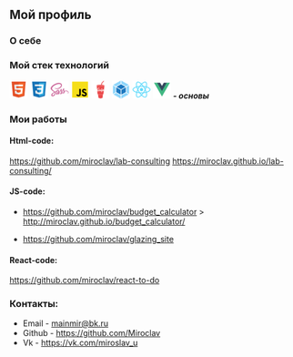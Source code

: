 ## Мой профиль
### О себе 


### Мой стек технологий
![](html.png)  ![](css.png)  ![](sass.png)  ![](js.png)    ![](gulp.png)  ![](webpack.png)
![](react.png) ![](vue.png) ___- основы___


### Мои работы 

#### Html-code:
  https://github.com/miroclav/lab-consulting
  https://miroclav.github.io/lab-consulting/

#### JS-code:
  
  *  https://github.com/miroclav/budget_calculator > 
     http://miroclav.github.io/budget_calculator/
    
  *  https://github.com/miroclav/glazing_site 
  
 

#### React-code:
  https://github.com/miroclav/react-to-do

### Контакты:

* Email - mainmir@bk.ru
* Github - https://github.com/Miroclav
* Vk - https://vk.com/miroslav_u
